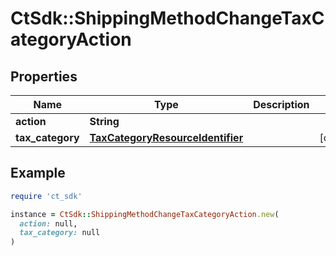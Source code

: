 # CtSdk::ShippingMethodChangeTaxCategoryAction

## Properties

| Name | Type | Description | Notes |
| ---- | ---- | ----------- | ----- |
| **action** | **String** |  |  |
| **tax_category** | [**TaxCategoryResourceIdentifier**](TaxCategoryResourceIdentifier.md) |  | [optional] |

## Example

```ruby
require 'ct_sdk'

instance = CtSdk::ShippingMethodChangeTaxCategoryAction.new(
  action: null,
  tax_category: null
)
```


